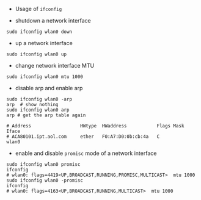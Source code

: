 - Usage of `ifconfig`

- shutdown a network interface

```sudo ifconfig wlan0 down```

- up a network interface

```
sudo ifconfig wlan0 up
```

- change network interface MTU

```
sudo ifconfig wlan0 mtu 1000
```

- disable arp and enable arp

```
sudo ifconfig wlan0 -arp
arp  # show nothing
sudo ifconfig wlan0 arp
arp # get the arp table again

# Address                  HWtype  HWaddress           Flags Mask            Iface
# ACA80101.ipt.aol.com     ether   F0:A7:D0:0b:cb:4a   C                     wlan0
```

- enable and disable `promisc` mode of a network interface

```
sudo ifconfig wlan0 promisc
ifconfig
# wlan0: flags=4419<UP,BROADCAST,RUNNING,PROMISC,MULTICAST>  mtu 1000
sudo ifconfig wlan0 -promisc
ifconfig
# wlan0: flags=4163<UP,BROADCAST,RUNNING,MULTICAST>  mtu 1000
```




